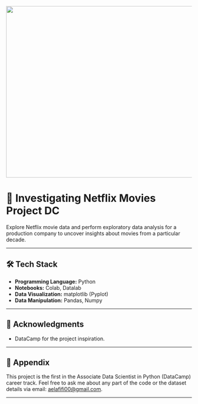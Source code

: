 <div style="text-align: center;">
  <img src="https://miro.medium.com/v2/resize:fit:2000/0*ohoJM_4muwfaHIA9" width="600" height="466">
</div>

# 🎥 Investigating Netflix Movies Project DC

Explore Netflix movie data and perform exploratory data analysis for a production company to uncover insights about movies from a particular decade.

---

## 🛠️ Tech Stack

- **Programming Language:** Python
- **Notebooks:** Colab, Datalab
- **Data Visualization:** matplotlib (Pyplot)
- **Data Manipulation:** Pandas, Numpy

---

## 🙏 Acknowledgments
- DataCamp for the project inspiration.

---

## 📄 Appendix

This project is the first in the Associate Data Scientist in Python (DataCamp) career track. Feel free to ask me about any part of the code or the dataset details via email: [aelafifi00@gmail.com](mailto:aelafifi00@gmail.com).

---
